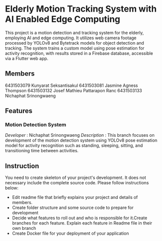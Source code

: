 # Elderly Motion Tracking System with AI Enabled Edge Computing
This project is a motion detection and tracking system for the elderly, employing AI and edge computing. It utilizes web camera footage processed by YOLOv8 and Bytetrack models for object detection and tracking. The system trains a custom model using pose estimation for activity recognition, with results stored in a Firebase database, accessible via a Flutter web app.
## Members
6431503079 Kunyarat Seksantisakul
6431503081 Jasmine Agness Thompson
6431503132 Josef Mathieu Pattarapon Ranc
6431503133 Nichaphat Srinongwaeng

## Features
### Motion Detection System
*Developer* : Nichaphat Srinongwaeng
*Description* : This branch focuses on development of the motion detection system using YOLOv8 pose estimation model for activity recognition such as standing, sleeping, sitting, and transitioning time between activities.

## Instruction
You need to create skeleton of your project's development. It does not necessary include the complete source code. Please follow instructions below:
- Edit readme file that briefly explains your project and details of members.​ 
- Create folder structure and some source code to prepare for development
- Decide what features to roll out and who is responsible for it.​ Create branches for each feature. Explain each feature in Readme file in their own branch​ 
- Create Docker file for your deployment of your application 
